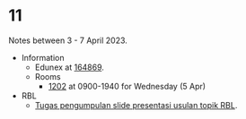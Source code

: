 # 11
Notes between 3 - 7 April 2023.

- Information
  + Edunex at [164869](https://edunex.itb.ac.id/courses/45279/preview/164869).
  + Rooms
    - [1202](https://github.com/dudung/fi6004-01-2022-2/issues/3#issuecomment-1487710412) at 0900-1940 for Wednesday (5 Apr)
- RBL
  + [Tugas pengumpulan slide presentasi usulan topik RBL](https://edunex.itb.ac.id/courses/45279/preview/164869/71501).
